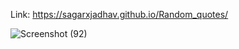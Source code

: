 Link: https://sagarxjadhav.github.io/Random_quotes/

![Screenshot (92)](https://github.com/sagarxjadhav/Random_quotes/assets/93977940/5acc887e-2b74-4a73-9ec0-9f6008803bf3)
